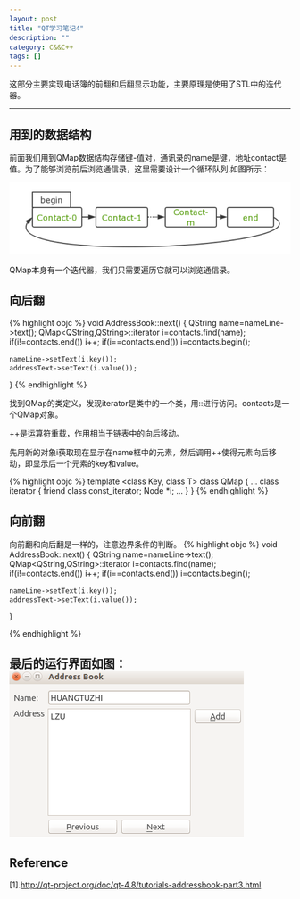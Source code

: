 ```yaml
---
layout: post
title: "QT学习笔记4"
description: ""
category: C&&C++
tags: []
---
```


这部分主要实现电话簿的前翻和后翻显示功能，主要原理是使用了STL中的迭代器。

-------------------------------------------------------
## 用到的数据结构
前面我们用到QMap数据结构存储键-值对，通讯录的name是键，地址contact是值。为了能够浏览前后浏览通信录，这里需要设计一个循环队列,如图所示：

![图片](/assets/images/QT4-1.png)

QMap本身有一个迭代器，我们只需要遍历它就可以浏览通信录。

## 向后翻

{% highlight objc %}
void AddressBook::next()
{
    QString name=nameLine->text();
    QMap<QString,QString>::iterator i=contacts.find(name);
    if(i!=contacts.end())
        i++;
    if(i==contacts.end())
        i=contacts.begin();

    nameLine->setText(i.key());
    addressText->setText(i.value());
}
{% endhighlight %}

找到QMap的类定义，发现iterator是类中的一个类，用::进行访问。contacts是一个QMap对象。

++是运算符重载，作用相当于链表中的向后移动。

先用新的对象i获取现在显示在name框中的元素，然后调用++使得元素向后移动，即显示后一个元素的key和value。

{% highlight objc %}
template <class Key, class T>
class QMap
{
  ...
 class iterator
    {
        friend class const_iterator;
        Node *i;
        ...
    }
}
{% endhighlight %}


## 向前翻
向前翻和向后翻是一样的，注意边界条件的判断。
{% highlight objc %}
void AddressBook::next()
{
    QString name=nameLine->text();
    QMap<QString,QString>::iterator i=contacts.find(name);
    if(i!=contacts.end())
        i++;
    if(i==contacts.end())
        i=contacts.begin();

    nameLine->setText(i.key());
    addressText->setText(i.value());
}
    
{% endhighlight %}

最后的运行界面如图：
![图片](/assets/images/QT4-2.png)
--------------------------------------------------------------------
## Reference
[1].http://qt-project.org/doc/qt-4.8/tutorials-addressbook-part3.html
